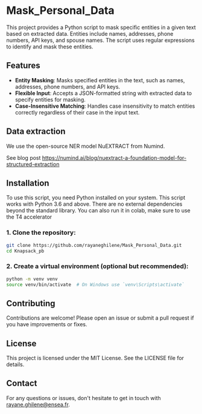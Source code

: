 # Mask_Personal_Data

This project provides a Python script to mask specific entities in a given text based on extracted data. Entities include names, addresses, phone numbers, API keys, and spouse names. The script uses regular expressions to identify and mask these entities.

## Features
- **Entity Masking**: Masks specified entities in the text, such as names, addresses, phone numbers, and API keys.
- **Flexible Input**: Accepts a JSON-formatted string with extracted data to specify entities for masking.
- **Case-Insensitive Matching**: Handles case insensitivity to match entities correctly regardless of their case in the input text.

## Data extraction
We use the open-source NER model NuEXTRACT from Numind. 

See blog post https://numind.ai/blog/nuextract-a-foundation-model-for-structured-extraction

## Installation
To use this script, you need Python installed on your system. This script works with Python 3.6 and above. There are no external dependencies beyond the standard library. You can also run it in colab, make sure to use the T4 accelerator


### 1. Clone the repository:
```bash
git clone https://github.com/rayaneghilene/Mask_Personal_Data.git
cd Knapsack_pb
```

### 2. Create a virtual environment (optional but recommended):
```bash
python -m venv venv
source venv/bin/activate  # On Windows use `venv\Scripts\activate`
```

## Contributing
Contributions are welcome! Please open an issue or submit a pull request if you have improvements or fixes.

## License
This project is licensed under the MIT License. See the LICENSE file for details.

## Contact
For any questions or issues, don't hesitate to get in touch with rayane.ghilene@ensea.fr.

